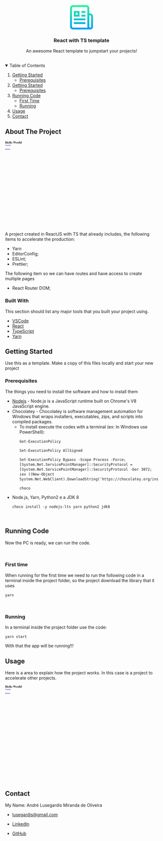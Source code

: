 <!-- PROJECT LOGO -->
<br />
<p align="center">
  <a href="https://github.com/othneildrew/Best-README-Template">
    <img src="_README.md/logo.png" alt="Logo" width="80" height="80">
  </a>

  <h3 align="center">React with TS template</h3>

  <p align="center">
    An awesome React template to jumpstart your projects!
    <br />
    <br />
  </p>
</p>



<!-- TABLE OF CONTENTS -->
<details open="open">
  <summary>Table of Contents</summary>
  <ol>
    <li>
      <a href="#about-the-project">Getting Started</a>
      <ul>
        <li><a href="#built-with">Prerequisites</a></li>
      </ul>
    </li>
    <li>
      <a href="#getting-started">Getting Started</a>
      <ul>
        <li><a href="#prerequisites">Prerequisites</a></li>
      </ul>
    </li>
    <li>
      <a href="#running-code">Running Code</a>
      <ul>
        <li><a href="#first-time">First Time</a></li>
        <li><a href="#running">Running</a></li>
      </ul>
    </li>
    <li><a href="#usage">Usage</a></li>
    <li><a href="#contact">Contact</a></li>
  </ol>
</details>



<!-- ABOUT THE PROJECT -->
## About The Project

<p align="center">
  <img src="https://github.com/MestreALMO/ReactJS-with-TypeScript-Template/blob/master/_README.md/app.gif?raw=true" />
</p>

A project created in ReactJS with TS that already includes, the following items to accelerate the production: 
* Yarn
* EditorConfig;
* ESLint;
* Prettier;

The following item so we can have routes and have access to create multiple pages
* React Router DOM;


### Built With

This section should list any major tools that you built your project using.
* [VSCode](https://code.visualstudio.com/)
* [React](https://reactjs.org/)
* [TypeScript](https://www.typescriptlang.org/)
* [Yarn](https://yarnpkg.com/)



<!-- GETTING STARTED -->
## Getting Started

Use this as a template.
Make a copy of this files locally and start your new project



### Prerequisites

The things you need to install the software and how to install them

* [Nodejs](https://nodejs.org/en/) - Node.js is a JavaScript runtime built on Chrome's V8 JavaScript engine.
* Chocolatey - Chocolatey is software management automation for Windows that wraps installers, executables, zips, and scripts into compiled packages.
  * To install execute the codes with a terminal (ex: In Windows use PowerShell):
    ```
    Get-ExecutionPolicy
    ```
    ```
    Set-ExecutionPolicy AllSigned
    ```
    ```
    Set-ExecutionPolicy Bypass -Scope Process -Force; [System.Net.ServicePointManager]::SecurityProtocol = [System.Net.ServicePointManager]::SecurityProtocol -bor 3072; iex ((New-Object System.Net.WebClient).DownloadString('https://chocolatey.org/install.ps1'))
    ```
    ```
    choco
    ```
* Node.js, Yarn, Python2 e a JDK 8
  ```
  choco install -y nodejs-lts yarn python2 jdk8
  ```

</br>

## Running Code

Now the PC is ready, we can run the code.

</br>

### First time

When running for the first time we need to run the following code in a terminal inside the project folder, so the project download the library that it uses

```
yarn
```

</br>

### Running

In a terminal inside the project folder use the code:

```
yarn start
```

With that the app will be running!!!



## Usage

Here is a area to explain how the project works. In this case is a project to accelerate other projects.

<p align="center">
  <img src="https://github.com/MestreALMO/ReactJS-with-TypeScript-Template/blob/master/_README.md/app.gif?raw=true" />
</p>

</br>

## Contact

My Name: André Lusegardis Miranda de Oliveira

  * lusegardis@gmail.com

  * [LinkedIn](https://www.linkedin.com/in/andr%C3%A9-lusegardis/)

  * [GitHub](https://github.com/MestreALMO)
